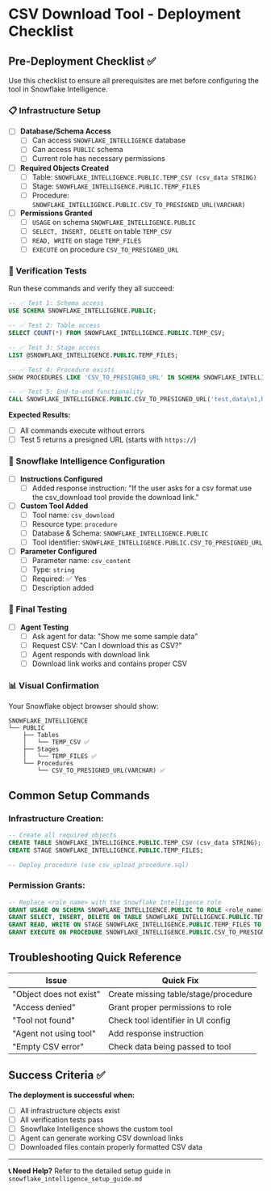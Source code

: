 # CSV Download Tool - Deployment Checklist

## Pre-Deployment Checklist ✅

Use this checklist to ensure all prerequisites are met before configuring the tool in Snowflake Intelligence.

### 📋 Infrastructure Setup

- [ ] **Database/Schema Access**
  - [ ] Can access `SNOWFLAKE_INTELLIGENCE` database
  - [ ] Can access `PUBLIC` schema
  - [ ] Current role has necessary permissions

- [ ] **Required Objects Created**
  - [ ] Table: `SNOWFLAKE_INTELLIGENCE.PUBLIC.TEMP_CSV (csv_data STRING)`
  - [ ] Stage: `SNOWFLAKE_INTELLIGENCE.PUBLIC.TEMP_FILES`
  - [ ] Procedure: `SNOWFLAKE_INTELLIGENCE.PUBLIC.CSV_TO_PRESIGNED_URL(VARCHAR)`

- [ ] **Permissions Granted**
  - [ ] `USAGE` on schema `SNOWFLAKE_INTELLIGENCE.PUBLIC`
  - [ ] `SELECT, INSERT, DELETE` on table `TEMP_CSV`
  - [ ] `READ, WRITE` on stage `TEMP_FILES`
  - [ ] `EXECUTE` on procedure `CSV_TO_PRESIGNED_URL`

### 🧪 Verification Tests

Run these commands and verify they all succeed:

```sql
-- ✅ Test 1: Schema access
USE SCHEMA SNOWFLAKE_INTELLIGENCE.PUBLIC;

-- ✅ Test 2: Table access
SELECT COUNT(*) FROM SNOWFLAKE_INTELLIGENCE.PUBLIC.TEMP_CSV;

-- ✅ Test 3: Stage access  
LIST @SNOWFLAKE_INTELLIGENCE.PUBLIC.TEMP_FILES;

-- ✅ Test 4: Procedure exists
SHOW PROCEDURES LIKE 'CSV_TO_PRESIGNED_URL' IN SCHEMA SNOWFLAKE_INTELLIGENCE.PUBLIC;

-- ✅ Test 5: End-to-end functionality
CALL SNOWFLAKE_INTELLIGENCE.PUBLIC.CSV_TO_PRESIGNED_URL('test,data\n1,hello\n2,world');
```

**Expected Results:**
- [ ] All commands execute without errors
- [ ] Test 5 returns a presigned URL (starts with `https://`)

### 🎯 Snowflake Intelligence Configuration

- [ ] **Instructions Configured**
  - [ ] Added response instruction: "If the user asks for a csv format use the csv_download tool provide the download link."

- [ ] **Custom Tool Added**
  - [ ] Tool name: `csv_download`
  - [ ] Resource type: `procedure`
  - [ ] Database & Schema: `SNOWFLAKE_INTELLIGENCE.PUBLIC`
  - [ ] Tool identifier: `SNOWFLAKE_INTELLIGENCE.PUBLIC.CSV_TO_PRESIGNED_URL`

- [ ] **Parameter Configured**
  - [ ] Parameter name: `csv_content`
  - [ ] Type: `string`
  - [ ] Required: ✅ Yes
  - [ ] Description added

### 🔄 Final Testing

- [ ] **Agent Testing**
  - [ ] Ask agent for data: "Show me some sample data"
  - [ ] Request CSV: "Can I download this as CSV?"
  - [ ] Agent responds with download link
  - [ ] Download link works and contains proper CSV

### 📊 Visual Confirmation

Your Snowflake object browser should show:

```
SNOWFLAKE_INTELLIGENCE
└── PUBLIC
    ├── Tables
    │   └── TEMP_CSV ✅
    ├── Stages  
    │   └── TEMP_FILES ✅
    └── Procedures
        └── CSV_TO_PRESIGNED_URL(VARCHAR) ✅
```

## Common Setup Commands

### Infrastructure Creation:
```sql
-- Create all required objects
CREATE TABLE SNOWFLAKE_INTELLIGENCE.PUBLIC.TEMP_CSV (csv_data STRING);
CREATE STAGE SNOWFLAKE_INTELLIGENCE.PUBLIC.TEMP_FILES;

-- Deploy procedure (use csv_upload_procedure.sql)
```

### Permission Grants:
```sql
-- Replace <role_name> with the Snowflake Intelligence role
GRANT USAGE ON SCHEMA SNOWFLAKE_INTELLIGENCE.PUBLIC TO ROLE <role_name>;
GRANT SELECT, INSERT, DELETE ON TABLE SNOWFLAKE_INTELLIGENCE.PUBLIC.TEMP_CSV TO ROLE <role_name>;
GRANT READ, WRITE ON STAGE SNOWFLAKE_INTELLIGENCE.PUBLIC.TEMP_FILES TO ROLE <role_name>;
GRANT EXECUTE ON PROCEDURE SNOWFLAKE_INTELLIGENCE.PUBLIC.CSV_TO_PRESIGNED_URL(VARCHAR) TO ROLE <role_name>;
```

## Troubleshooting Quick Reference

| Issue | Quick Fix |
|-------|-----------|
| "Object does not exist" | Create missing table/stage/procedure |
| "Access denied" | Grant proper permissions to role |
| "Tool not found" | Check tool identifier in UI config |
| "Agent not using tool" | Add response instruction |
| "Empty CSV error" | Check data being passed to tool |

## Success Criteria ✅

**The deployment is successful when:**
- [ ] All infrastructure objects exist
- [ ] All verification tests pass
- [ ] Snowflake Intelligence shows the custom tool
- [ ] Agent can generate working CSV download links
- [ ] Downloaded files contain properly formatted CSV data

---

**📞 Need Help?** Refer to the detailed setup guide in `snowflake_intelligence_setup_guide.md`
